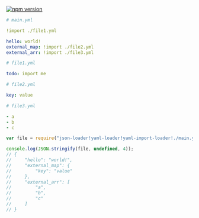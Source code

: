 
[![npm version](https://img.shields.io/npm/v/yaml-import-loader.svg)](https://www.npmjs.com/package/yaml-import-loader)

```yaml
# main.yml

!import ./file1.yml

hello: world!
external_map: !import ./file2.yml
external_arr: !import ./file3.yml
```

```yaml
# file1.yml

todo: import me
```

```yaml
# file2.yml

key: value
```

```yaml
# file3.yml

- a
- b
- c
```

```javascript
var file = require("json-loader!yaml-loader!yaml-import-loader!./main.yml");

console.log(JSON.stringify(file, undefined, 4));
// {
//     "hello": "world!",
//     "external_map": {
//         "key": "value"
//     },
//     "external_arr": [
//         "a",
//         "b",
//         "c"
//     ]
// }
```
